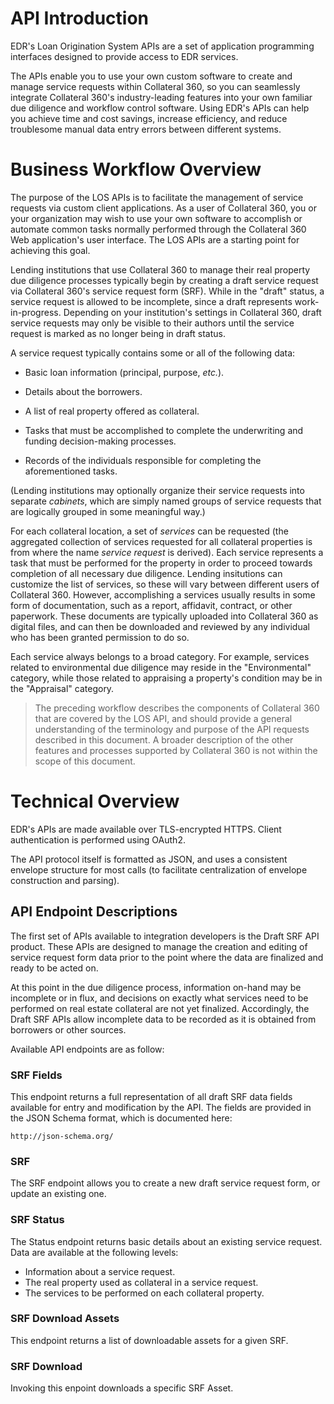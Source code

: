 # API Introduction

EDR's Loan Origination System APIs are a set of application
programming interfaces designed to provide access to EDR services.

The APIs enable you to use your own custom software to create and
manage service requests within Collateral 360, so you can seamlessly
integrate Collateral 360's industry-leading features into your own
familiar due diligence and workflow control software. Using EDR's
APIs can help you achieve time and cost savings, increase efficiency,
and reduce troublesome manual data entry errors between different
systems.

# Business Workflow Overview

The purpose of the LOS APIs is to facilitate the management of
service requests via custom client applications. As a user of
Collateral 360, you or your organization may wish to use your
own software to accomplish or automate common tasks normally
performed through the Collateral 360 Web application's user
interface. The LOS APIs are a starting point for achieving
this goal.

Lending institutions that use Collateral 360 to manage their
real property due diligence processes typically begin by
creating a draft service request via Collateral 360's
service request form (SRF). While in the "draft" status, a
service request is allowed to be incomplete, since a draft
represents work-in-progress. Depending on your institution's
settings in Collateral 360, draft service requests may only
be visible to their authors until the service request is
marked as no longer being in draft status.

A service request typically contains some or all of the
following data:

* Basic loan information (principal, purpose, _etc._).
  
* Details about the borrowers.
  
* A list of real property offered as collateral.
  
* Tasks that must be accomplished to complete the underwriting
  and funding decision-making processes.
  
* Records of the individuals responsible for completing the
  aforementioned tasks.

(Lending institutions may optionally organize their service
requests into separate _cabinets_, which are simply named
groups of service requests that are logically grouped in
some meaningful way.)

For each collateral location, a set of _services_ can be
requested (the aggregated collection of services requested
for all collateral properties is from where the name _service
request_ is derived). Each service represents a task that
must be performed for the property in order to proceed towards
completion of all necessary due diligence. Lending insitutions
can customize the list of services, so these will vary between
different users of Collateral 360. However, accomplishing a
services usually results in some form of documentation, such as
a report, affidavit, contract, or other paperwork. These
documents are typically uploaded into Collateral 360 as digital
files, and can then be downloaded and reviewed by any individual
who has been granted permission to do so.

Each service always belongs to a broad category. For example,
services related to environmental due diligence may reside in
the "Environmental" category, while those related to appraising
a property's condition may be in the "Appraisal" category.

> The preceding workflow describes the components of Collateral
> 360 that are covered by the LOS API, and should provide a
> general understanding of the terminology and purpose of the
> API requests described in this document. A broader description
> of the other features and processes supported by Collateral 360
> is not within the scope of this document.

# Technical Overview

EDR's APIs are made available over TLS-encrypted HTTPS. Client
authentication is performed using OAuth2.

The API protocol itself is formatted as JSON, and uses a consistent
envelope structure for most calls (to facilitate centralization of
envelope construction and parsing).

## API Endpoint Descriptions

The first set of APIs available to integration developers is the
Draft SRF API product. These APIs are designed to manage the creation
and editing of service request form data prior to the point where
the data are finalized and ready to be acted on.

At this point in the due diligence process, information on-hand may
be incomplete or in flux, and decisions on exactly what services
need to be performed on real estate collateral are not yet finalized.
Accordingly, the Draft SRF APIs allow incomplete data to be recorded
as it is obtained from borrowers or other sources.

Available API endpoints are as follow:

### SRF Fields

This endpoint returns a full representation of all draft SRF data
fields available for entry and modification by the API. The fields
are provided in the JSON Schema format, which is documented here:

    http://json-schema.org/

### SRF

The SRF endpoint allows you to create a new draft service request
form, or update an existing one.

### SRF Status

The Status endpoint returns basic details about an existing service
request. Data are available at the following levels:
* Information about a service request.
* The real property used as collateral in a service request.
* The services to be performed on each collateral property.

### SRF Download Assets

This endpoint returns a list of downloadable assets for a given SRF.

### SRF Download

Invoking this enpoint downloads a specific SRF Asset.

